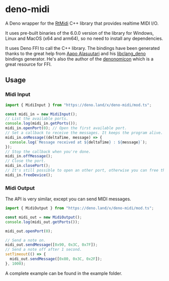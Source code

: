# deno-midi

A Deno wrapper for the [RtMidi](https://github.com/thestk/rtmidi) C++ library
that provides realtime MIDI I/O.

It uses pre-built binaries of the 6.0.0 version of the library for Windows,
Linux and MacOS (x64 and arm64), so no need to install any dependencies.

It uses Deno FFI to call the C++ library. The bindings have been generated
thanks to the great help from [Aapo Alasuutari](https://github.com/aapoalas) and
his [libclang_deno](https://github.com/aapoalas/libclang_deno) bindings
generator. He's also the author of the
[denonomicon](https://denonomicon.deno.dev/) which is a great resource for FFI.

## Usage

### Midi Input

```ts
import { MidiInput } from "https://deno.land/x/deno-midi/mod.ts";

const midi_in = new MidiInput();
// List the available ports.
console.log(midi_in.getPorts());
midi_in.openPort(0); // Open the first available port.
// Set a callback to receive the messages. It keeps the program alive.
midi_in.onMessage((deltaTime, message) => {
  console.log(`Message received at ${deltaTime} : ${message}`);
});
// Stop the callback when you're done.
midi_in.offMessage();
// Close the port.
midi_in.closePort();
// It's still possible to open an other port, otherwise you can free the device.
midi_in.freeDevice();
```

### Midi Output

The API is very similar, except you can send MIDI messages.

```ts
import { MidiOutput } from "https://deno.land/x/deno-midi/mod.ts";

const midi_out = new MidiOutput();
console.log(midi_out.getPorts());

midi_out.openPort(0);

// Send a note on.
midi_out.sendMessage([0x90, 0x3C, 0x7F]);
// Send a note off after 1 second.
setTimeout(() => {
  midi_out.sendMessage([0x80, 0x3C, 0x2F]);
}, 1000);
```

A complete example can be found in the example folder.
